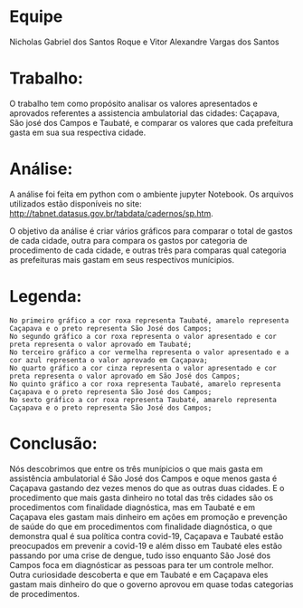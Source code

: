 # Equipe

Nicholas Gabriel dos Santos Roque e Vitor Alexandre Vargas dos Santos

# Trabalho:

O trabalho tem como propósito analisar os valores apresentados e aprovados referentes a assistencia ambulatorial das cidades: Caçapava, São josé dos Campos e Taubaté, e comparar os valores que cada prefeitura gasta em sua sua respectiva cidade.

# Análise:

A análise foi feita em python com o ambiente jupyter Notebook. Os arquivos utilizados estão disponíveis no site: http://tabnet.datasus.gov.br/tabdata/cadernos/sp.htm.

O objetivo da análise é criar vários gráficos para comparar o total de gastos de cada cidade, outra para compara os gastos por categoria de procedimento de cada cidade, e outras três para comparas qual categoria as prefeituras mais gastam em seus respectivos munícipios.

# Legenda: 
	No primeiro gráfico a cor roxa representa Taubaté, amarelo representa Caçapava e o preto representa São José dos Campos;
	No segundo gráfico a cor roxa representa o valor apresentado e cor preta representa o valor aprovado em Taubaté;
	No terceiro gráfico a cor vermelha representa o valor apresentado e a cor azul representa o valor aprovado em Caçapava;
	No quarto gráfico a cor cinza representa o valor apresentado e cor preta representa o valor aprovado em São José dos Campos;
	No quinto gráfico a cor roxa representa Taubaté, amarelo representa Caçapava e o preto representa São José dos Campos;
	No sexto gráfico a cor roxa representa Taubaté, amarelo representa Caçapava e o preto representa São José dos Campos;

# Conclusão:

Nós descobrimos que entre os três munípicios o que mais gasta em assistência ambulatorial é São José dos Campos e oque menos gasta é Caçapava gastando dez vezes menos do que as outras duas cidades.
E o procedimento que mais gasta dinheiro no total das três cidades são os procedimentos com finalidade diagnóstica, mas em Taubaté e em Caçapava eles gastam mais dinheiro em ações em promoção e prevenção de saúde do que em procedimentos com finalidade diagnóstica, o que demonstra qual é sua política contra covid-19, Caçapava e Taubaté estão preocupados em prevenir a covid-19 e além disso em Taubaté eles estão passando por uma crise de dengue, tudo isso enquanto São José dos Campos foca em diagnósticar as pessoas para ter um controle melhor.
Outra curiosidade descoberta e que em Taubaté e em Caçapava eles gastam mais dinheiro do que o governo aprovou em quase todas categorias de procedimentos. 

